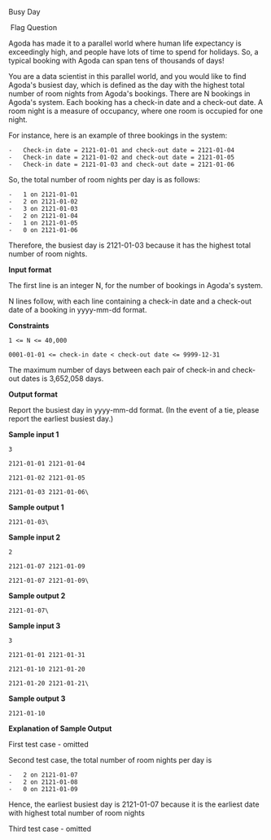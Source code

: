 Busy Day

 Flag Question

Agoda has made it to a parallel world where human life expectancy is exceedingly high, and people have lots of time to spend for holidays. So, a typical booking with Agoda can span tens of thousands of days!

You are a data scientist in this parallel world, and you would like to find Agoda's busiest day, which is defined as the day with the highest total number of room nights from Agoda's bookings. There are N bookings in Agoda's system. Each booking has a check-in date and a check-out date. A room night is a measure of occupancy, where one room is occupied for one night.

For instance, here is an example of three bookings in the system:

```
-   Check-in date = 2121-01-01 and check-out date = 2121-01-04
-   Check-in date = 2121-01-02 and check-out date = 2121-01-05
-   Check-in date = 2121-01-03 and check-out date = 2121-01-06
```

So, the total number of room nights per day is as follows:
```
-   1 on 2121-01-01
-   2 on 2121-01-02
-   3 on 2121-01-03
-   2 on 2121-01-04
-   1 on 2121-01-05
-   0 on 2121-01-06
```
Therefore, the busiest day is 2121-01-03 because it has the highest total number of room nights.

**Input format**

The first line is an integer N, for the number of bookings in Agoda's system.

N lines follow, with each line containing a check-in date and a check-out date of a booking in yyyy-mm-dd format.

**Constraints**
```
1 <= N <= 40,000

0001-01-01 <= check-in date < check-out date <= 9999-12-31
```
The maximum number of days between each pair of check-in and check-out dates is 3,652,058 days.

**Output format**

Report the busiest day in yyyy-mm-dd format. (In the event of a tie, please report the earliest busiest day.)

**Sample input 1**
```
3

2121-01-01 2121-01-04

2121-01-02 2121-01-05

2121-01-03 2121-01-06\
```

**Sample output 1**
```
2121-01-03\
```

**Sample input 2**
```
2

2121-01-07 2121-01-09

2121-01-07 2121-01-09\
```

**Sample output 2**
```
2121-01-07\
```

**Sample input 3**
```
3

2121-01-01 2121-01-31

2121-01-10 2121-01-20

2121-01-20 2121-01-21\
```

**Sample output 3**
```
2121-01-10
```

**Explanation of Sample Output**

First test case - omitted

Second test case, the total number of room nights per day is
```
-   2 on 2121-01-07
-   2 on 2121-01-08
-   0 on 2121-01-09
```

Hence, the earliest busiest day is 2121-01-07 because it is the earliest date with highest total number of room nights

Third test case - omitted
